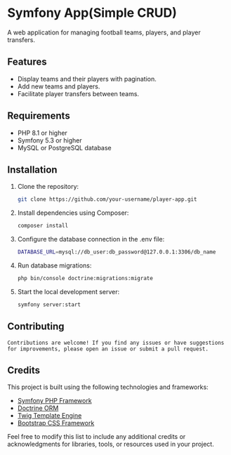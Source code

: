 # Symfony App(Simple CRUD)

A web application for managing football teams, players, and player transfers.

## Features

- Display teams and their players with pagination.
- Add new teams and players.
- Facilitate player transfers between teams.

## Requirements

- PHP 8.1 or higher
- Symfony 5.3 or higher
- MySQL or PostgreSQL database

## Installation

1. Clone the repository:

   ```bash
   git clone https://github.com/your-username/player-app.git
   ```
2. Install dependencies using Composer:

	```bash
	composer install
	```
3. Configure the database connection in the .env file:
	
	```bash
	DATABASE_URL=mysql://db_user:db_password@127.0.0.1:3306/db_name
	```
4. Run database migrations:

	```bash
	php bin/console doctrine:migrations:migrate
	```
5. Start the local development server:
	
	```bash
	symfony server:start
	```

## Contributing

	Contributions are welcome! If you find any issues or have suggestions for improvements, please open an issue or submit a pull request.

## Credits

This project is built using the following technologies and frameworks:

- [Symfony PHP Framework](https://symfony.com/)
- [Doctrine ORM](https://www.doctrine-project.org/)
- [Twig Template Engine](https://twig.symfony.com/)
- [Bootstrap CSS Framework](https://getbootstrap.com/)

Feel free to modify this list to include any additional credits or acknowledgments for libraries, tools, or resources used in your project.
